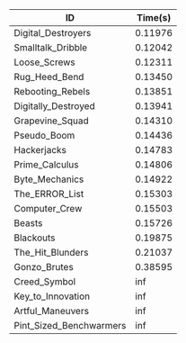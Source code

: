 |ID|Time(s)|
|-|-|
|Digital_Destroyers|0.11976|
|Smalltalk_Dribble|0.12042|
|Loose_Screws|0.12311|
|Rug_Heed_Bend|0.13450|
|Rebooting_Rebels|0.13851|
|Digitally_Destroyed|0.13941|
|Grapevine_Squad|0.14310|
|Pseudo_Boom|0.14436|
|Hackerjacks|0.14783|
|Prime_Calculus|0.14806|
|Byte_Mechanics|0.14922|
|The_ERROR_List|0.15303|
|Computer_Crew|0.15503|
|Beasts|0.15726|
|Blackouts|0.19875|
|The_Hit_Blunders|0.21037|
|Gonzo_Brutes|0.38595|
|Creed_Symbol|inf|
|Key_to_Innovation|inf|
|Artful_Maneuvers|inf|
|Pint_Sized_Benchwarmers|inf|
